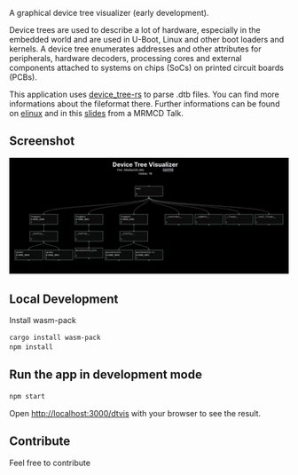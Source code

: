 A graphical device tree visualizer (early development).

Device trees are used to describe a lot of hardware, especially in the embedded world and are used in U-Boot, Linux and other boot loaders and kernels. A device tree enumerates addresses and other attributes for peripherals, hardware decoders, processing cores and external components attached to systems on chips (SoCs) on printed circuit boards (PCBs).

This application uses [device_tree-rs](https://github.com/platform-system-interface/device_tree-rs) to parse .dtb files. You can find more informations about the fileformat there. Further informations can be found on [elinux](https://elinux.org/Device_Tree_Mysteries#kernel_usage) and in this [slides](https://metaspora.org/hack-the-gadget-mrmcd2023.pdf#Outline0.5) from a MRMCD Talk.

## Screenshot

![screenshot](assets/screenshot.png)


## Local Development

Install wasm-pack

```bash
cargo install wasm-pack
npm install
```

## Run the app in development mode

```bash
npm start
```

Open [http://localhost:3000/dtvis](http://localhost:3000/dtvis) with your browser to see the result.

## Contribute

Feel free to contribute
